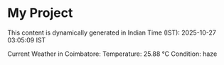 # My Project

This content is dynamically generated in Indian Time (IST): 2025-10-27 03:05:09 IST


Current Weather in Coimbatore:
Temperature: 25.88 °C
Condition: haze
